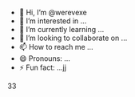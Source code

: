 - 👋 Hi, I’m @werevexe
- 👀 I’m interested in ...
- 🌱 I’m currently learning ...
- 💞️ I’m looking to collaborate on ...
- 📫 How to reach me ...
- 😄 Pronouns: ...
- ⚡ Fun fact: ...jj

<!---
werevexe/werevexe is a ✨ special ✨ repository because its `README.md` (this file) appears on your GitHub profile.
You can click the Preview link to take a look at your changes.
--->33
